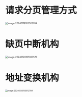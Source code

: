 # 请求分页管理方式

<img src="https://cvp.oss-cn-shanghai.aliyuncs.com/picgo/202401191055321.png" alt="image-20240119105502054" style="zoom:50%;" />



# 缺页中断机构

<img src="https://cvp.oss-cn-shanghai.aliyuncs.com/picgo/202401201051952.png" alt="image-20240120105100570" style="zoom:50%;" />

# 地址变换机构

<img src="https://cvp.oss-cn-shanghai.aliyuncs.com/picgo/202401201505054.png" alt="image-20240120150512789" style="zoom: 43%;" />
